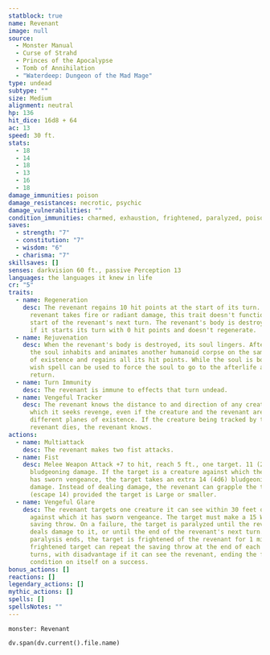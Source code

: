 ```yaml
---
statblock: true
name: Revenant
image: null
source:
  - Monster Manual
  - Curse of Strahd
  - Princes of the Apocalypse
  - Tomb of Annihilation
  - "Waterdeep: Dungeon of the Mad Mage"
type: undead
subtype: ""
size: Medium
alignment: neutral
hp: 136
hit_dice: 16d8 + 64
ac: 13
speed: 30 ft.
stats:
  - 18
  - 14
  - 18
  - 13
  - 16
  - 18
damage_immunities: poison
damage_resistances: necrotic, psychic
damage_vulnerabilities: ""
condition_immunities: charmed, exhaustion, frightened, paralyzed, poisoned, stunned
saves:
  - strength: "7"
  - constitution: "7"
  - wisdom: "6"
  - charisma: "7"
skillsaves: []
senses: darkvision 60 ft., passive Perception 13
languages: the languages it knew in life
cr: "5"
traits:
  - name: Regeneration
    desc: The revenant regains 10 hit points at the start of its turn. If the
      revenant takes fire or radiant damage, this trait doesn't function at the
      start of the revenant's next turn. The revenant's body is destroyed only
      if it starts its turn with 0 hit points and doesn't regenerate.
  - name: Rejuvenation
    desc: When the revenant's body is destroyed, its soul lingers. After 24 hours,
      the soul inhabits and animates another humanoid corpse on the same plane
      of existence and regains all its hit points. While the soul is bodiless, a
      wish spell can be used to force the soul to go to the afterlife and not
      return.
  - name: Turn Immunity
    desc: The revenant is immune to effects that turn undead.
  - name: Vengeful Tracker
    desc: The revenant knows the distance to and direction of any creature against
      which it seeks revenge, even if the creature and the revenant are on
      different planes of existence. If the creature being tracked by the
      revenant dies, the revenant knows.
actions:
  - name: Multiattack
    desc: The revenant makes two fist attacks.
  - name: Fist
    desc: Melee Weapon Attack +7 to hit, reach 5 ft., one target. 11 (2d6 + 4)
      bludgeoning damage. If the target is a creature against which the revenant
      has sworn vengeance, the target takes an extra 14 (4d6) bludgeoning
      damage. Instead of dealing damage, the revenant can grapple the target
      (escape 14) provided the target is Large or smaller.
  - name: Vengeful Glare
    desc: The revenant targets one creature it can see within 30 feet of it and
      against which it has sworn vengeance. The target must make a 15 Wisdom
      saving throw. On a failure, the target is paralyzed until the revenant
      deals damage to it, or until the end of the revenant's next turn. When the
      paralysis ends, the target is frightened of the revenant for 1 minute. The
      frightened target can repeat the saving throw at the end of each of its
      turns, with disadvantage if it can see the revenant, ending the frightened
      condition on itself on a success.
bonus_actions: []
reactions: []
legendary_actions: []
mythic_actions: []
spells: []
spellsNotes: ""
---
```


```statblock
monster: Revenant
```

```dataviewjs
dv.span(dv.current().file.name)
```